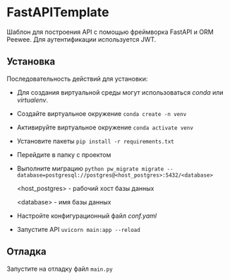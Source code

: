 # FastAPITemplate
Шаблон для построения API с помощью фреймворка FastAPI и ORM Peewee. Для аутентификации используется JWT.



## Установка

Последовательность действий для установки:

- Для создания виртуальной среды могут использоваться *conda* или *virtualenv*.

- Создайте виртуальное окружение `conda create -n venv`

- Активируйте виртуальное окружение `conda activate venv`

- Установите пакеты `pip install -r requirements.txt`

- Перейдите в папку с проектом 

- Выполните миграцию `python pw_migrate migrate --database=postgresql://postgres@<host_postgres>:5432/<database>`

  \<host_postgres\> - рабочий хост базы данных

  \<database\> - имя базы данных

- Настройте конфигурационный файл *conf.yaml*

- Запустите API `uvicorn main:app --reload`

  

## Отладка

Запустите на отладку файл `main.py`

